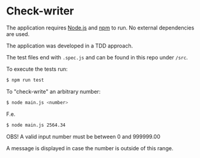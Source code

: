 # Check-writer

The application requires [Node.js](https://nodejs.org/) and [npm](https://nodejs.org/) to run.
No external dependencies are used.

The application was developed in a TDD approach.

The test files end with `.spec.js` and can be found in this repo under `/src`.

To execute the tests run:
```sh
$ npm run test
```

To "check-write" an arbitrary number:
```sh
$ node main.js <number>
```

F.e.
```sh
$ node main.js 2564.34
```

OBS! A valid input number must be between 0 and 999999.00

A message is displayed in case the number is outside of this range.